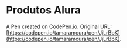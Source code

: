 # Produtos Alura

A Pen created on CodePen.io. Original URL: [https://codepen.io/tamaramoura/pen/JjLrBbK](https://codepen.io/tamaramoura/pen/JjLrBbK).

